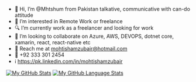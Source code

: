 - 👋 Hi, I’m @Mhtshum from Pakistan talkative, communicative with can-do attitude
- 👀 I’m interested in Remote Work or freelance
- :mag: I’m currently work as a freelancer and looking for work
- 💞️ I’m looking to collaborate on Azure, AWS, DEVOPS, dotnet core, xamarin, react, react-native etc
- :email: Reach me at mohtishamzubair@hotmail.com  
- :calling: +92 333 301 2454
- :information_source: https://pk.linkedin.com/in/mohtishamzubair

[![My GitHub Stats](https://github-readme-stats.vercel.app/api/?username=Mhtshum&count_private=true&theme=tokyonight&showicons=true)]()
[![My GitHub Language Stats](https://github-readme-stats.vercel.app/api/top-langs/?username=Mhtshum&langs_count=5&theme=tokyonight)]()
